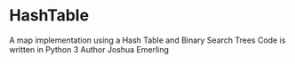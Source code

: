 # HashTable
A map implementation using a Hash Table and Binary Search Trees
Code is written in Python 3
Author Joshua Emerling
